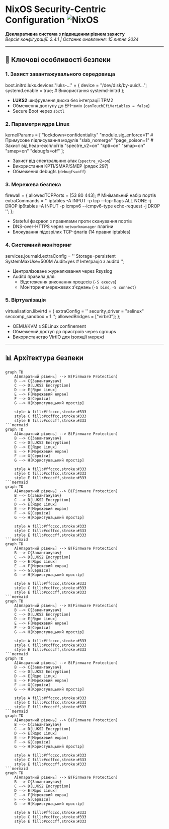 # NixOS Security-Centric Configuration ![NixOS](https://img.shields.io/badge/NixOS-21.11-blue.svg)

**Декларативна система з підвищеним рівнем захисту**  
*Версія конфігурації: 2.4.1 | Останнє оновлення: 15 липня 2024*

---

## 🔐 Ключові особливості безпеки

### 1. Захист завантажувального середовища

boot.initrd.luks.devices."luks-..." = {
device = "/dev/disk/by-uuid/...";
systemd.enable = true; # Використання systemd-initrd
};

- **LUKS2** шифрування диска без інтеграції TPM2 
- Обмеження доступу до EFI-змін (`canTouchEfiVariables = false`)
- Secure Boot через `sbctl`


### 2. Параметри ядра Linux

kernelParams = [
"lockdown=confidentiality"
"module.sig_enforce=1" # Примусове підписування модулів
"slab_nomerge" "page_poison=1" # Захист від heap-експлоїтів
"spectre_v2=on"
"kpti=on"
"smap=on"
"smep=on"
"debugfs=off"
];

- Захист від спектральних атак (`spectre_v2=on`)
- Використання KPTI/SMAP/SMEP (рядок 297)
- Обмеження debugfs (`debugfs=off`)


### 3. Мережева безпека

firewall = {
  allowedTCPPorts = [53 80 443]; # Мінімальний набір портів
  extraCommands = ''
    iptables -A INPUT -p tcp --tcp-flags ALL NONE -j DROP
    ip6tables -A INPUT -p icmpv6 --icmpv6-type echo-request -j DROP
  '';
};

- Stateful фаєрвол з правилами проти сканування портів
- DNS-over-HTTPS через `networkmanager` плагіни
- Блокування підозрілих TCP-флагів (14 правил iptables)


### 4. Системний моніторинг

services.journald.extraConfig = ''
  Storage=persistent
  SystemMaxUse=500M
  Audit=yes # Інтеграція з auditd
'';

- Централізоване журналювання через Rsyslog
- Auditd правила для:
  - Відстеження виконання процесів (`-S execve`)
  - Моніторинг мережевих з'єднань (`-S bind`, `-S connect`)


### 5. Віртуалізація

virtualisation.libvirtd = {
  extraConfig = ''
    security_driver = "selinux"
    seccomp_sandbox = 1
  '';
  allowedBridges = ["virbr0"];
};

- QEMU/KVM з SELinux confinement
- Обмежений доступ до пристроїв через cgroups
- Використанство VirtIO для ізоляції мережі

---

## 📊 Архітектура безпеки

```mermaid
graph TD
    A[Апаратний рівень] --> B(Firmware Protection)
    B --> C{Завантажувач}
    C --> D[LUKS2 Encryption]
    D --> E[Ядро Linux]
    E --> F[Мережевий екран]
    F --> G[Сервіси]
    G --> H[Користувацький простір]
    
    style A fill:#ffcccc,stroke:#333
    style C fill:#ccffcc,stroke:#333
    style E fill:#ccccff,stroke:#333
```mermaid
graph TD
    A[Апаратний рівень] --> B(Firmware Protection)
    B --> C{Завантажувач}
    C --> D[LUKS2 Encryption]
    D --> E[Ядро Linux]
    E --> F[Мережевий екран]
    F --> G[Сервіси]
    G --> H[Користувацький простір]
    
    style A fill:#ffcccc,stroke:#333
    style C fill:#ccffcc,stroke:#333
    style E fill:#ccccff,stroke:#333
```mermaid
graph TD
    A[Апаратний рівень] --> B(Firmware Protection)
    B --> C{Завантажувач}
    C --> D[LUKS2 Encryption]
    D --> E[Ядро Linux]
    E --> F[Мережевий екран]
    F --> G[Сервіси]
    G --> H[Користувацький простір]
    
    style A fill:#ffcccc,stroke:#333
    style C fill:#ccffcc,stroke:#333
    style E fill:#ccccff,stroke:#333
```mermaid
graph TD
    A[Апаратний рівень] --> B(Firmware Protection)
    B --> C{Завантажувач}
    C --> D[LUKS2 Encryption]
    D --> E[Ядро Linux]
    E --> F[Мережевий екран]
    F --> G[Сервіси]
    G --> H[Користувацький простір]
    
    style A fill:#ffcccc,stroke:#333
    style C fill:#ccffcc,stroke:#333
    style E fill:#ccccff,stroke:#333
```mermaid
graph TD
    A[Апаратний рівень] --> B(Firmware Protection)
    B --> C{Завантажувач}
    C --> D[LUKS2 Encryption]
    D --> E[Ядро Linux]
    E --> F[Мережевий екран]
    F --> G[Сервіси]
    G --> H[Користувацький простір]
    
    style A fill:#ffcccc,stroke:#333
    style C fill:#ccffcc,stroke:#333
    style E fill:#ccccff,stroke:#333
```mermaid
graph TD
    A[Апаратний рівень] --> B(Firmware Protection)
    B --> C{Завантажувач}
    C --> D[LUKS2 Encryption]
    D --> E[Ядро Linux]
    E --> F[Мережевий екран]
    F --> G[Сервіси]
    G --> H[Користувацький простір]
    
    style A fill:#ffcccc,stroke:#333
    style C fill:#ccffcc,stroke:#333
    style E fill:#ccccff,stroke:#333
```mermaid
graph TD
    A[Апаратний рівень] --> B(Firmware Protection)
    B --> C{Завантажувач}
    C --> D[LUKS2 Encryption]
    D --> E[Ядро Linux]
    E --> F[Мережевий екран]
    F --> G[Сервіси]
    G --> H[Користувацький простір]
    
    style A fill:#ffcccc,stroke:#333
    style C fill:#ccffcc,stroke:#333
    style E fill:#ccccff,stroke:#333
```mermaid
graph TD
    A[Апаратний рівень] --> B(Firmware Protection)
    B --> C{Завантажувач}
    C --> D[LUKS2 Encryption]
    D --> E[Ядро Linux]
    E --> F[Мережевий екран]
    F --> G[Сервіси]
    G --> H[Користувацький простір]
    
    style A fill:#ffcccc,stroke:#333
    style C fill:#ccffcc,stroke:#333
    style E fill:#ccccff,stroke:#333
```
